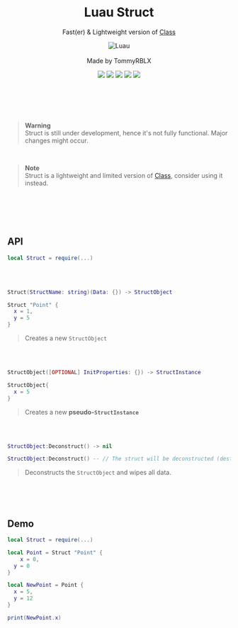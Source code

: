 <div align="center">
	<h1>Luau Struct</h1>
	<p>Fast(er) & Lightweight version of <a href="https://github.com/rT0mmy/class">Class</a> </p>
  
  ![Luau](https://img.shields.io/badge/Lua-2C2D72?style=for-the-badge&logo=lua&logoColor=white)
  <br><br>
  Made by TommyRBLX
  
  <img src="https://img.shields.io/github/forks/rT0mmy/struct?style=for-the-badge">

  <img src="https://img.shields.io/github/stars/rT0mmy/struct?style=for-the-badge">

  <img src="https://img.shields.io/github/issues/rT0mmy/struct?style=for-the-badge">

  <img src="https://img.shields.io/github/issues-pr/rT0mmy/struct?style=for-the-badge">

  <img src="https://img.shields.io/github/license/rT0mmy/struct?style=for-the-badge">
</div>

<br><br><br><br>

> **Warning** <br>
> Struct is still under development, hence it's not fully functional. Major changes might occur.

<br>

> **Note** <br>
> Struct is a lightweight and limited version of [Class](https://github.com/rT0mmy/class), consider using it instead.

<br><br><br><br>

## API

```lua
local Struct = require(...)
```

<br><br>

```lua
Struct(StructName: string)(Data: {}) -> StructObject
```

```lua
Struct "Point" {
  x = 1,
  y = 5
}
```

> Creates a new ```StructObject```
 
 <br><br>

```lua
StructObject([OPTIONAL] InitProperties: {}) -> StructInstance
```

```lua
StructObject{
  x = 5
}
```

> Creates a new **pseudo-```StructInstance```**
 
 <br><br>

```lua
StructObject:Deconstruct() -> nil
```

```lua
StructObject:Deconstruct() -- // The struct will be deconstructed (destroyed)
```

> Deconstructs the ```StructObject``` and wipes all data.


<br><br><br>
## Demo

```lua
local Struct = require(...)

local Point = Struct "Point" {
	x = 0,
  y = 0
}

local NewPoint = Point {
  x = 5,
  y = 12
}

print(NewPoint.x)
```


